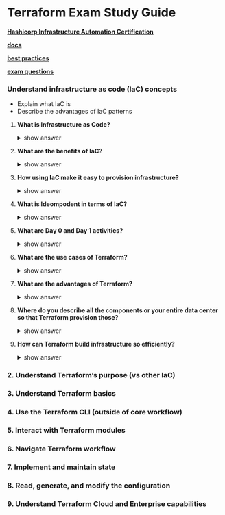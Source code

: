 # Terraform Exam Study Guide

**[Hashicorp Infrastructure Automation Certification](https://www.hashicorp.com/certification/terraform-associate)**

**[docs](https://developer.hashicorp.com/terraform/docs)**

**[best practices](https://www.terraform-best-practices.com/)**

**[exam questions](https://medium.com/bb-tutorials-and-thoughts/250-practice-questions-for-terraform-associate-certification-7a3ccebe6a1a)**



### Understand infrastructure as code (IaC) concepts <br>
- Explain what IaC is
- Describe the advantages of IaC patterns<br>

1. **What is Infrastructure as Code?**
    <details>
    <summary>show answer</summary>

    ```txt
    You write and execute the code to define, deploy, update, and destroy your infrastructure.
      ```
    </details>

2. **What are the benefits of IaC?**
    <details>
    <summary>show answer</summary>

    <pre>
    <b>a. Automation</b>
    We can bring up the servers with one script and scale up and down based on our load with the same script. <br>
    <b>b. Reusability of the code</b>
    We can reuse the same code <br>
    <b>c. Versioning</b>
    We can check it into version control and we get versioning. 
    Now we can see an incremental history of who changed what, how is our infrastructure actually defined at any given point of time, and we have this transparency of documentationIaC makes changes idempotent, consistent, repeatable, and predictable.
    </pre>
    </details>

3. **How using IaC make it easy to provision infrastructure?**
    <details>
    <summary>show answer</summary>

    ```txt
    IaC makes it easy to provision and apply infrastructure configurations, saving time. It standardizes workflows across different infrastructure providers (e.g., VMware, AWS, Azure, GCP, etc.) by using a common syntax across all of them.
    ```
    </details>

4. **What is Ideompodent in terms of IaC?**
    <details>
    <summary>show answer</summary>

    ```txt
    IaC can be applied throughout the lifecycle, both on the initial build, as well as throughout the life of the infrastructure. Commonly, these are referred to as Day 0 and Day 1 activities. 
    “Day 0” code provisions and configures your initial infrastructure.
    “Day 1” refers to OS and application configurations you apply after you’ve initially built your infrastructure.

    Simple terms
    Your code can be run (terraform apply) multiple times with no change to state if code has not changed.
    ```
    </details>

5. **What are Day 0 and Day 1 activities?**
    <details>
    <summary>show answer</summary>

    ```txt
    IaC can be applied throughout the lifecycle, both on the initial build, as well as throughout the life of the infrastructure. Commonly, these are referred to as Day 0 and Day 1 activities.

    “Day 0” code provisions and configures your initial infrastructure.
    “Day 1” refers to OS and application configurations you apply after you’ve initially built your infrastructure.
    ```
    </details>

6. **What are the use cases of Terraform?**
    <details>
    <summary>show answer</summary>

    ```txt
    Heroku App Setup
    Multi-Tier Applications
    Self-Service Clusters
    Software Demos
    Disposable Environments
    Software Defined Networking
    Resource Schedulers
    Multi-Cloud Deployment
    https://www.terraform.io/intro/use-cases.html
    ```
    </details>

7. **What are the advantages of Terraform?**
    <details>
    <summary>show answer</summary>

    ```txt
    Platform Agnostic
    State Management
    Operator Confidencehttps://learn.hashicorp.com/terraform/getting-started/intro
    ```
    </details>

8. **Where do you describe all the components or your entire data center so that Terraform provision those?**
    <details>
    <summary>show answer</summary>

    ```txt
    Configuration files ends with *.tf
    ```
    </details>

9. **How can Terraform build infrastructure so efficiently?**
    <details>
    <summary>show answer</summary>

    ```txt
    Terraform builds a graph of all your resources, and parallelizes the creation and modification of any non-dependent resources. Because of this, Terraform builds infrastructure as efficiently as possible, and operators get insight into dependencies in their infrastructure.
    ```
    </details>

### 2. Understand Terraform’s purpose (vs other IaC) <br>




### 3. Understand Terraform basics <br>
### 4. Use the Terraform CLI (outside of core workflow) <br>
### 5. Interact with Terraform modules <br>
### 6. Navigate Terraform workflow <br>
### 7. Implement and maintain state <br>
### 8. Read, generate, and modify the configuration <br>
### 9. Understand Terraform Cloud and Enterprise capabilities <br>

